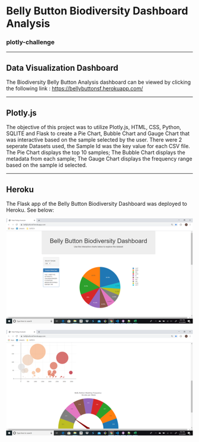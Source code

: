 # Belly Button Biodiversity Dashboard Analysis

### plotly-challenge

---
## Data Visualization Dashboard

The Biodiversity Belly Button Analysis dashboard can be viewed by clicking the following link : https://bellybuttonsf.herokuapp.com/

---
## Plotly.js

The objective of this project was to utilize Plotly.js, HTML, CSS, Python, SQLITE and Flask to create a Pie Chart, Bubble Chart and Gauge Chart that was interactive based on the sample selected by the user. There were 2 seperate Datasets used, the Sample Id was the key value for each CSV file. The Pie Chart displays the top 10 samples; The Bubble Chart displays the metadata from each sample; The Gauge Chart displays the frequency range based on the sample id selected.

---
## Heroku

The Flask app of the Belly Button Biodiversity Dashboard was deployed to Heroku. See below:

![Belly Button Biodiversity Pie Chart](Images/Chart1.png)

![Belly Button Biodiversity Bubble & Gauge Charts](Images/Chart2.png)